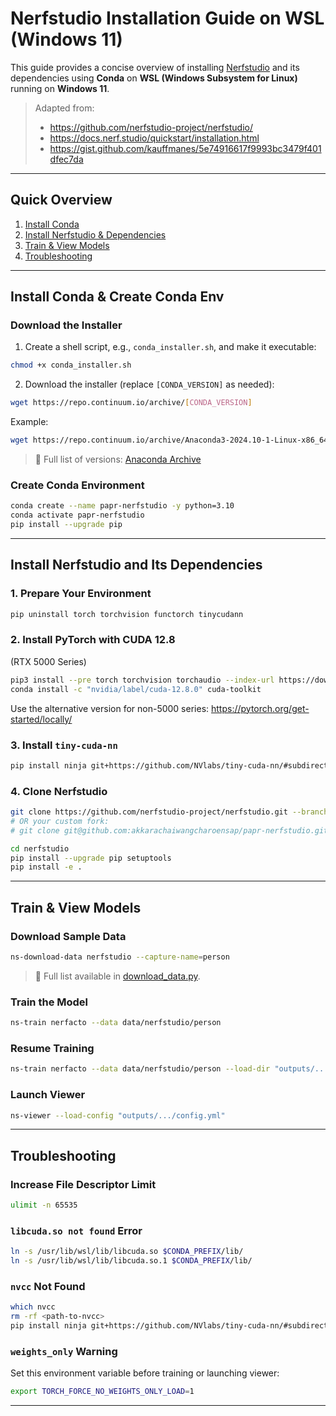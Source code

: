 # Nerfstudio Installation Guide on WSL (Windows 11)

This guide provides a concise overview of installing [Nerfstudio](https://github.com/nerfstudio-project/nerfstudio) and its dependencies using **Conda** on **WSL (Windows Subsystem for Linux)** running on **Windows 11**.

> Adapted from:
> - https://github.com/nerfstudio-project/nerfstudio/
> - https://docs.nerf.studio/quickstart/installation.html
> - https://gist.github.com/kauffmanes/5e74916617f9993bc3479f401dfec7da

---

## Quick Overview

1. [Install Conda](#install-conda--create-conda-env)  
2. [Install Nerfstudio & Dependencies](#install-nerfstudio-and-its-dependencies)  
3. [Train & View Models](#train--view-models)  
4. [Troubleshooting](#troubleshooting)

---

## Install Conda & Create Conda Env

### Download the Installer

1. Create a shell script, e.g., `conda_installer.sh`, and make it executable:

```bash
chmod +x conda_installer.sh
```

2. Download the installer (replace `[CONDA_VERSION]` as needed):

```bash
wget https://repo.continuum.io/archive/[CONDA_VERSION]
```

Example:

```bash
wget https://repo.continuum.io/archive/Anaconda3-2024.10-1-Linux-x86_64.sh
```

> 🔗 Full list of versions: [Anaconda Archive](https://repo.continuum.io/archive)

### Create Conda Environment

```bash
conda create --name papr-nerfstudio -y python=3.10
conda activate papr-nerfstudio
pip install --upgrade pip
```

---

## Install Nerfstudio and Its Dependencies

### 1. Prepare Your Environment

```bash
pip uninstall torch torchvision functorch tinycudann
```

### 2. Install PyTorch with CUDA 12.8 

(RTX 5000 Series)
```bash
pip3 install --pre torch torchvision torchaudio --index-url https://download.pytorch.org/whl/nightly/cu128
conda install -c "nvidia/label/cuda-12.8.0" cuda-toolkit
```
Use the alternative version for non-5000 series: https://pytorch.org/get-started/locally/


### 3. Install `tiny-cuda-nn`

```bash
pip install ninja git+https://github.com/NVlabs/tiny-cuda-nn/#subdirectory=bindings/torch
```

### 4. Clone Nerfstudio

```bash
git clone https://github.com/nerfstudio-project/nerfstudio.git --branch v1.1.5
# OR your custom fork:
# git clone git@github.com:akkarachaiwangcharoensap/papr-nerfstudio.git

cd nerfstudio
pip install --upgrade pip setuptools
pip install -e .
```

---

## Train & View Models

### Download Sample Data

```bash
ns-download-data nerfstudio --capture-name=person
```

> 🔗 Full list available in [download_data.py](https://github.com/nerfstudio-project/nerfstudio/blob/f31f3bba12841955102f3f3846ee9f855f4a6878/nerfstudio/scripts/downloads/download_data.py#L115-L142).

### Train the Model

```bash
ns-train nerfacto --data data/nerfstudio/person
```

### Resume Training

```bash
ns-train nerfacto --data data/nerfstudio/person --load-dir "outputs/.../nerfstudio_models"
```

### Launch Viewer

```bash
ns-viewer --load-config "outputs/.../config.yml"
```

---

## Troubleshooting

### Increase File Descriptor Limit

```bash
ulimit -n 65535
```

### `libcuda.so not found` Error

```bash
ln -s /usr/lib/wsl/lib/libcuda.so $CONDA_PREFIX/lib/
ln -s /usr/lib/wsl/lib/libcuda.so.1 $CONDA_PREFIX/lib/
```

### `nvcc` Not Found

```bash
which nvcc
rm -rf <path-to-nvcc>
pip install ninja git+https://github.com/NVlabs/tiny-cuda-nn/#subdirectory=bindings/torch --no-cache-dir
```

### `weights_only` Warning

Set this environment variable before training or launching viewer:

```bash
export TORCH_FORCE_NO_WEIGHTS_ONLY_LOAD=1
```

---
